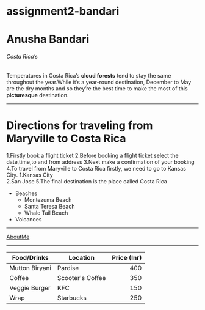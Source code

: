 # assignment2-bandari

# Anusha Bandari

###### Costa Rica’s

Temperatures in Costa Rica’s **cloud forests** tend to stay the same throughout the year.While it’s a year-round destination, December to May are the dry months and so they’re the best time to make the most of this **picturesque** destination.

****

# Directions for traveling from Maryville to Costa Rica


1.Firstly book a flight ticket
2.Before booking a flight ticket select the date,time,to and from address
3.Next make a confirmation of your booking
4.To travel from Maryville to Costa Rica firstly, we need to go to Kansas City.
    1.Kansas City  
    2.San Jose
5.The final destination is the place called Costa Rica

* Beaches
    * Montezuma Beach
    * Santa Teresa Beach
    * Whale Tail Beach
* Volcanoes        

---

[AboutMe](https://github.com/Anusha290699/assignment2-bandari/blob/main/AboutMe.md)

---

| Food/Drinks | Location | Price (Inr) |
| ---| ---| ---: |
| Mutton Biryani | Pardise | 400 |
| Coffee | Scooter's Coffee | 350 |
| Veggie Burger | KFC | 150  |
| Wrap | Starbucks | 250 |